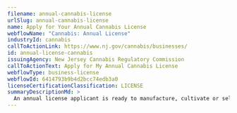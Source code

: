 ```yaml
---
filename: annual-cannabis-license
urlSlug: annual-cannabis-license
name: Apply for Your Annual Cannabis License
webflowName: "Cannabis: Annual License"
industryId: cannabis
callToActionLink: https://www.nj.gov/cannabis/businesses/
id: annual-license-cannabis
issuingAgency: New Jersey Cannabis Regulatory Commission
callToActionText: Apply for My Annual Cannabis License
webflowType: business-license
webflowId: 6414793b9b4d2bcc74edb3a0
licenseCertificationClassification: LICENSE
summaryDescriptionMd: >
  An annual license applicant is ready to manufacture, cultivate or sell cannabis. Your application will need to include information on your business location, local zoning approval, and a summary of your operations.
---
```

